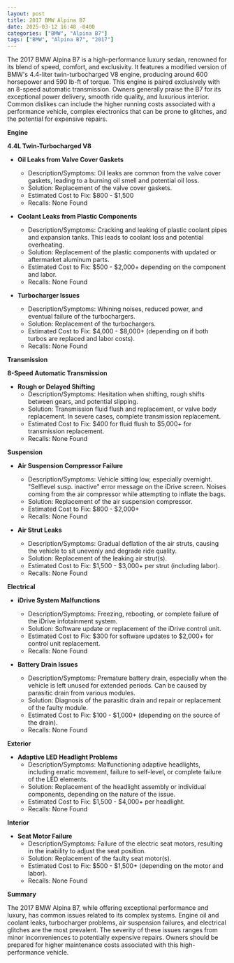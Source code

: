 ```yaml
---
layout: post
title: 2017 BMW Alpina B7
date: 2025-03-12 16:48 -0400
categories: ["BMW", "Alpina B7"]
tags: ["BMW", "Alpina B7", "2017"]
---
```

The 2017 BMW Alpina B7 is a high-performance luxury sedan, renowned for its blend of speed, comfort, and exclusivity. It features a modified version of BMW's 4.4-liter twin-turbocharged V8 engine, producing around 600 horsepower and 590 lb-ft of torque. This engine is paired exclusively with an 8-speed automatic transmission. Owners generally praise the B7 for its exceptional power delivery, smooth ride quality, and luxurious interior. Common dislikes can include the higher running costs associated with a performance vehicle, complex electronics that can be prone to glitches, and the potential for expensive repairs.

**Engine**

**4.4L Twin-Turbocharged V8**

*   **Oil Leaks from Valve Cover Gaskets**
    *   Description/Symptoms: Oil leaks are common from the valve cover gaskets, leading to a burning oil smell and potential oil loss.
    *   Solution: Replacement of the valve cover gaskets.
    *   Estimated Cost to Fix: $800 - $1,500
    *   Recalls: None Found

*   **Coolant Leaks from Plastic Components**
    *   Description/Symptoms: Cracking and leaking of plastic coolant pipes and expansion tanks. This leads to coolant loss and potential overheating.
    *   Solution: Replacement of the plastic components with updated or aftermarket aluminum parts.
    *   Estimated Cost to Fix: $500 - $2,000+ depending on the component and labor.
    *   Recalls: None Found

*   **Turbocharger Issues**
    *   Description/Symptoms: Whining noises, reduced power, and eventual failure of the turbochargers.
    *   Solution: Replacement of the turbochargers.
    *   Estimated Cost to Fix: $4,000 - $8,000+ (depending on if both turbos are replaced and labor costs).
    *   Recalls: None Found

**Transmission**

**8-Speed Automatic Transmission**

*   **Rough or Delayed Shifting**
    *   Description/Symptoms: Hesitation when shifting, rough shifts between gears, and potential slipping.
    *   Solution: Transmission fluid flush and replacement, or valve body replacement. In severe cases, complete transmission replacement.
    *   Estimated Cost to Fix: $400 for fluid flush to $5,000+ for transmission replacement.
    *   Recalls: None Found

**Suspension**

*   **Air Suspension Compressor Failure**
    *   Description/Symptoms: Vehicle sitting low, especially overnight. "Selflevel susp. inactive" error message on the iDrive screen. Noises coming from the air compressor while attempting to inflate the bags.
    *   Solution: Replacement of the air suspension compressor.
    *   Estimated Cost to Fix: $800 - $2,000+
    *   Recalls: None Found

*   **Air Strut Leaks**
    *   Description/Symptoms: Gradual deflation of the air struts, causing the vehicle to sit unevenly and degrade ride quality.
    *   Solution: Replacement of the leaking air strut(s).
    *   Estimated Cost to Fix: $1,500 - $3,000+ per strut (including labor).
    *   Recalls: None Found

**Electrical**

*   **iDrive System Malfunctions**
    *   Description/Symptoms: Freezing, rebooting, or complete failure of the iDrive infotainment system.
    *   Solution: Software update or replacement of the iDrive control unit.
    *   Estimated Cost to Fix: $300 for software updates to $2,000+ for control unit replacement.
    *   Recalls: None Found

*   **Battery Drain Issues**
    *   Description/Symptoms: Premature battery drain, especially when the vehicle is left unused for extended periods. Can be caused by parasitic drain from various modules.
    *   Solution: Diagnosis of the parasitic drain and repair or replacement of the faulty module.
    *   Estimated Cost to Fix: $100 - $1,000+ (depending on the source of the drain).
    *   Recalls: None Found

**Exterior**

*   **Adaptive LED Headlight Problems**
    *   Description/Symptoms: Malfunctioning adaptive headlights, including erratic movement, failure to self-level, or complete failure of the LED elements.
    *   Solution: Replacement of the headlight assembly or individual components, depending on the nature of the issue.
    *   Estimated Cost to Fix: $1,500 - $4,000+ per headlight.
    *   Recalls: None Found

**Interior**

*   **Seat Motor Failure**
    *   Description/Symptoms: Failure of the electric seat motors, resulting in the inability to adjust the seat position.
    *   Solution: Replacement of the faulty seat motor(s).
    *   Estimated Cost to Fix: $500 - $1,500+ (depending on the motor and labor).
    *   Recalls: None Found

**Summary**

The 2017 BMW Alpina B7, while offering exceptional performance and luxury, has common issues related to its complex systems. Engine oil and coolant leaks, turbocharger problems, air suspension failures, and electrical glitches are the most prevalent. The severity of these issues ranges from minor inconveniences to potentially expensive repairs. Owners should be prepared for higher maintenance costs associated with this high-performance vehicle.

